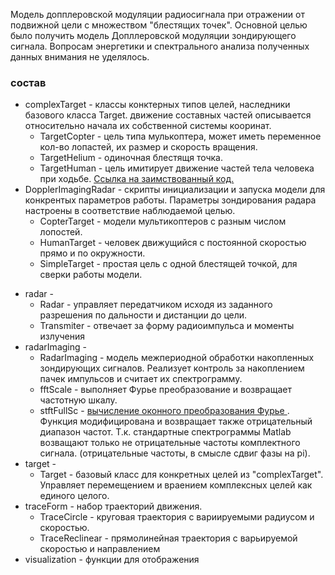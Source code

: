 
Модель допплеровской модуляции радиосигнала при отражении от подвижной цели с множеством "блестящих точек".
Основной целью было получить модель Допллеровской модуляции зондирующего сигнала.
Вопросам энергетики и спектрального анализа полученных данных внимания не уделялось.

### состав
+ complexTarget -	классы конктерных типов целей, наследники базового класса Target. движение составных частей описывается относительно начала их собственной системы кооринат.
  + TargetCopter - цель типа мулькоптера, может иметь переменное кол-во лопастей, их размер и скорость вращения.
  + TargetHelium - одиночная блестящя точка.
  + TargetHuman  - цель имитирует движение частей тела человека при ходьбе. [Ссылка на заимствованный код.](https://blogs.mathworks.com/cleve/2016/04/11/the-eigenwalker-model-of-the-human-gait/)
+ DopplerImagingRadar - скрипты инициализации и запуска модели для конкрентых параметров работы. Параметры зондирования радара настроены в соответствие наблюдаемой целью. 
  + CopterTarget - модели мультикоптеров с разным числом лопостей.
  + HumanTarget - человек движущийся с постоянной скоростью прямо и по окружности.
  + SimpleTarget - простая цель с одной блестящей точкой, для сверки работы модели.
* radar - 
  * Radar - управляет передатчиком исходя из заданного разрешения по дальности и дистанции до цели.
  * Transmiter - отвечает за форму радиоимпульса и моменты излучения
* radarImaging - 
  * RadarImaging - модель межпериодной обработки накопленных зондирующих сигналов. Реализует контроль за накоплением пачек импульсов и считает их спектрограмму.
  * fftScale - выполняет Фурье преобразование и возвращает частотную шкалу.
  * stftFullSc - [вычисление оконного преобразования Фурье ](https://ch.mathworks.com/matlabcentral/fileexchange/45197-short-time-fourier-transformation--stft--with-matlab-implementation?focused=7566420&tab=function). Функция модифицирована и возвращает также отрицательный диапазон частот. Т.к. стандартные спектрограммы Matlab возващают только не отрицательные частоты комплектного сигнала. (отрицательные частоты, в смысле сдвиг фазы на pi).
* target - 
  * Target - базовый класс для конкретных целей из "complexTarget". Управляет перемещением и враением комплексных целей как единого целого.
* traceForm - набор траекторий движения.
  * TraceCircle - круговая траектория с вариируемыми радиусом и скоростью.
  * TraceReclinear - прямолинейная траектория с варьируемой скоростью и направлением
* visualization - функции для отображения 



	
	
